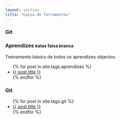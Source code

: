 ```yaml
---
layout: section
title: "Caixa de ferramentas"
---
```

<div class="row">
  <div class="span4">
    <h3>Git</h3>
  </div>
  <div class="span4">
    <h3></h3>
  </div>
  <div class="span4">
    <h3></h3>
  </div>
</div>

<div class="span10">

  <h3>Aprendizes <small>katas faixa branca</small></h3>
  <p>Treinamento b&aacute;sico de todos os aprendizes objectos.</p>
  <ul>
  {% for post in site.tags.aprendizes %}
    <li><a href="{{ post.url }}">{{ post.title }}</a></li>
  {% endfor %}
  </ul>

  <h3>Git</h3>
  <ul>
  {% for post in site.tags.git %}
    <li><a href="{{ post.url }}">{{ post.title }}</a></li>
  {% endfor %}
  </ul>
  
</div>